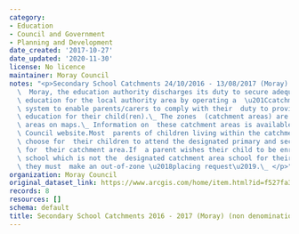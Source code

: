 ```yaml
---
category:
- Education
- Council and Government
- Planning and Development
date_created: '2017-10-27'
date_updated: '2020-11-30'
license: No licence
maintainer: Moray Council
notes: "<p>Secondary School Catchments 24/10/2016 - 13/08/2017 (Moray) (non denominational)In\
  \  Moray, the education authority discharges its duty to secure adequate  and efficient\
  \ education for the local authority area by operating a  \u201Ccatchment area\u201D\
  \ system to enable parents/carers to comply with their  duty to provide efficient\
  \ education for their child(ren).\_ The zones  (catchment areas) are shown as delineated\
  \ areas on maps.\_ Information on  these catchment areas is available at the Moray\
  \ Council website.Most  parents of children living within the catchment area will\
  \ choose for  their children to attend the designated primary and secondary school\
  \ for  their catchment area.If  a parent wishes their child to be enrolled at a\
  \ school which is not the  designated catchment area school for their postal address,\
  \ they must  make an out-of-zone \u2018placing request\u2019.\_ </p>"
organization: Moray Council
original_dataset_link: https://www.arcgis.com/home/item.html?id=f527fa3a9475430cb08a496817fcecd7
records: 8
resources: []
schema: default
title: Secondary School Catchments 2016 - 2017 (Moray) (non denominational)
---
```

